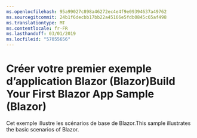 ```yaml
---
ms.openlocfilehash: 95a99027c898a46272ec4e4f9e09394637a49762
ms.sourcegitcommit: 24b1f6decbb17bb22a45166e5fdb0845c65af498
ms.translationtype: MT
ms.contentlocale: fr-FR
ms.lasthandoff: 03/01/2019
ms.locfileid: "57055656"
---
```

# <a name="build-your-first-blazor-app-sample-blazor"></a><span data-ttu-id="33360-101">Créer votre premier exemple d’application Blazor (Blazor)</span><span class="sxs-lookup"><span data-stu-id="33360-101">Build Your First Blazor App Sample (Blazor)</span></span>

<span data-ttu-id="33360-102">Cet exemple illustre les scénarios de base de Blazor.</span><span class="sxs-lookup"><span data-stu-id="33360-102">This sample illustrates the basic scenarios of Blazor.</span></span>
